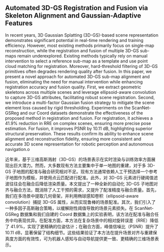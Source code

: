 ## Automated 3D-GS Registration and Fusion via Skeleton Alignment and Gaussian-Adaptive Features

In recent years, 3D Gaussian Splatting (3D-GS)-based scene representation demonstrates significant potential in real-time rendering and training efficiency. However, most existing methods primarily focus on single-map reconstruction, while the registration and fusion of multiple 3D-GS sub-maps remain underexplored. Existing methods typically rely on manual intervention to select a reference sub-map as a template and use point cloud matching for registration. Moreover, hard-threshold filtering of 3D-GS primitives often degrades rendering quality after fusion. In this paper, we present a novel approach for automated 3D-GS sub-map alignment and fusion, eliminating the need for manual intervention while enhancing registration accuracy and fusion quality. First, we extract geometric skeletons across multiple scenes and leverage ellipsoid-aware convolution to capture 3D-GS attributes, facilitating robust scene registration. Second, we introduce a multi-factor Gaussian fusion strategy to mitigate the scene element loss caused by rigid thresholding. Experiments on the ScanNet-GSReg and our Coord datasets demonstrate the effectiveness of the proposed method in registration and fusion. For registration, it achieves a 41.9\% reduction in RRE on complex scenes, ensuring more precise pose estimation. For fusion, it improves PSNR by 10.11 dB, highlighting superior structural preservation. These results confirm its ability to enhance scene alignment and reconstruction fidelity, ensuring more consistent and accurate 3D scene representation for robotic perception and autonomous navigation.o

近年来，基于三维高斯溅射（3D-GS）的场景表示在实时渲染与训练效率方面展现出巨大潜力。然而，大多数现有方法主要集中于单一地图的重建，对于多 3D-GS 子地图的配准与融合研究相对不足。现有方法通常依赖人工干预选择一个参考子地图作为模板，并使用点云匹配进行配准。此外，对 3D-GS 元素进行硬阈值滤波往往会在融合后降低渲染质量。本文提出了一种全新的自动化 3D-GS 子地图对齐与融合方法，既消除了人工干预的需求，又提升了配准精度与融合质量。首先，我们在多场景中提取几何骨架，并利用椭球感知卷积（ellipsoid-aware convolution）捕捉 3D-GS 属性，从而实现鲁棒的场景配准。其次，我们引入了一种多因子高斯融合策略，以缓解刚性阈值导致的场景元素损失。在 ScanNet-GSReg 数据集和我们自建的 Coord 数据集上的实验表明，该方法在配准与融合任务中均表现优异。在配准方面，本方法在复杂场景中的相对旋转误差（RRE）降低了 41.9%，实现了更精确的位姿估计；在融合方面，峰值信噪比（PSNR）提升了 10.11 dB，显著保留了结构细节。这些结果验证了本方法在提升场景对齐与重建保真度方面的有效性，可为机器人感知与自动导航提供更一致、更精确的三维场景表示。
